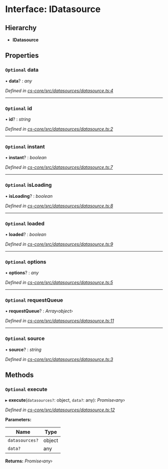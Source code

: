 # Interface: IDatasource

## Hierarchy

* **IDatasource**

## Properties

### `Optional` data

• **data**? : *any*

*Defined in [cs-core/src/datasources/datasource.ts:4](https://github.com/RichardHovenkamp/csnext/blob/d817caa/packages/cs-core/src/datasources/datasource.ts#L4)*

___

### `Optional` id

• **id**? : *string*

*Defined in [cs-core/src/datasources/datasource.ts:2](https://github.com/RichardHovenkamp/csnext/blob/d817caa/packages/cs-core/src/datasources/datasource.ts#L2)*

___

### `Optional` instant

• **instant**? : *boolean*

*Defined in [cs-core/src/datasources/datasource.ts:7](https://github.com/RichardHovenkamp/csnext/blob/d817caa/packages/cs-core/src/datasources/datasource.ts#L7)*

___

### `Optional` isLoading

• **isLoading**? : *boolean*

*Defined in [cs-core/src/datasources/datasource.ts:8](https://github.com/RichardHovenkamp/csnext/blob/d817caa/packages/cs-core/src/datasources/datasource.ts#L8)*

___

### `Optional` loaded

• **loaded**? : *boolean*

*Defined in [cs-core/src/datasources/datasource.ts:9](https://github.com/RichardHovenkamp/csnext/blob/d817caa/packages/cs-core/src/datasources/datasource.ts#L9)*

___

### `Optional` options

• **options**? : *any*

*Defined in [cs-core/src/datasources/datasource.ts:5](https://github.com/RichardHovenkamp/csnext/blob/d817caa/packages/cs-core/src/datasources/datasource.ts#L5)*

___

### `Optional` requestQueue

• **requestQueue**? : *Array‹object›*

*Defined in [cs-core/src/datasources/datasource.ts:11](https://github.com/RichardHovenkamp/csnext/blob/d817caa/packages/cs-core/src/datasources/datasource.ts#L11)*

___

### `Optional` source

• **source**? : *string*

*Defined in [cs-core/src/datasources/datasource.ts:3](https://github.com/RichardHovenkamp/csnext/blob/d817caa/packages/cs-core/src/datasources/datasource.ts#L3)*

## Methods

### `Optional` execute

▸ **execute**(`datasources?`: object, `data?`: any): *Promise‹any›*

*Defined in [cs-core/src/datasources/datasource.ts:12](https://github.com/RichardHovenkamp/csnext/blob/d817caa/packages/cs-core/src/datasources/datasource.ts#L12)*

**Parameters:**

Name | Type |
------ | ------ |
`datasources?` | object |
`data?` | any |

**Returns:** *Promise‹any›*
